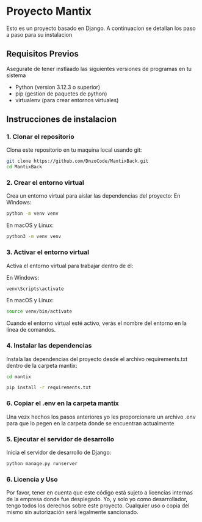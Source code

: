 # Proyecto Mantix
Esto es un proyecto basado en Django. A continuacion se detallan los paso a paso para su instalacion

## Requisitos Previos
Asegurate de tener instlaado las siguientes versiones de programas en tu sistema
- Python (version 3.12.3 o superior)
- pip (gestion de paquetes de python)
- virtualenv (para crear entornos virtuales)

## Instrucciones de instalacion
### 1. Clonar el repositorio

Clona este repositorio en tu maquina local usando git:

```bash
git clone https://github.com/DnzoCode/MantixBack.git
cd MantixBack
```

### 2. Crear el entorno virtual
Crea un entorno virtual para aislar las dependencias del proyecto:
En Windows:

```bash
python -m venv venv
```

En macOS y Linux:
```bash
python3 -m venv venv
```
### 3. Activar el entorno virtual
Activa el entorno virtual para trabajar dentro de él:

En Windows:
```bash
venv\Scripts\activate
```

En macOS y Linux:
```bash
source venv/bin/activate
```

Cuando el entorno virtual esté activo, verás el nombre del entorno en la línea de comandos.

### 4. Instalar las dependencias
Instala las dependencias del proyecto desde el archivo requirements.txt dentro de la carpeta mantix:

```bash
cd mantix
```

```bash
pip install -r requirements.txt
```

### 6. Copiar el .env en la carpeta mantix
Una vezx hechos los pasos anteriores yo les proporcionare un archivo .env para que lo pegen en la carpeta donde se encuentran actualmente

### 5. Ejecutar el servidor de desarrollo
Inicia el servidor de desarrollo de Django:
```bash
python manage.py runserver
```
### 6. Licencia y Uso
Por favor, tener en cuenta que este código está sujeto a licencias internas de la empresa donde fue desplegado. Yo, y solo yo como desarrollador, tengo todos los derechos sobre este proyecto. Cualquier uso o copia del mismo sin autorización será legalmente sancionado.